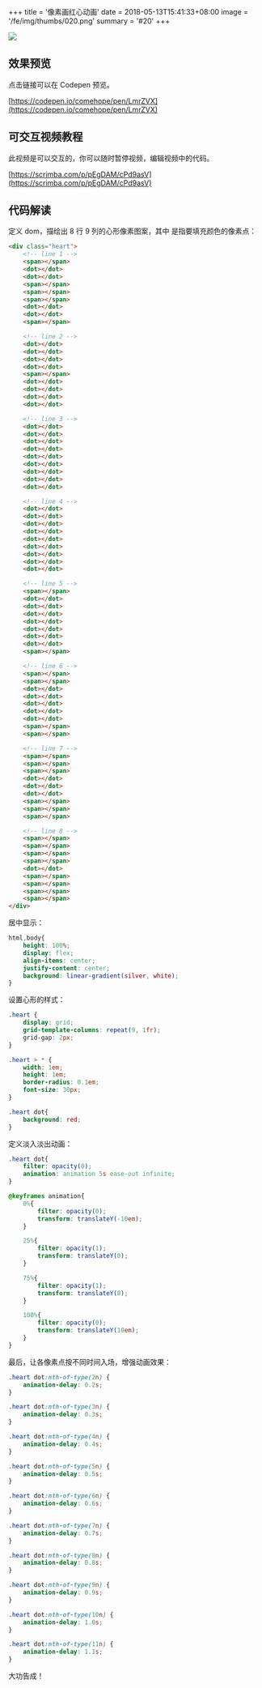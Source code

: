 +++
title = '像素画红心动画'
date = 2018-05-13T15:41:33+08:00
image = '/fe/img/thumbs/020.png'
summary = '#20'
+++

![](./work.png)

## 效果预览

点击链接可以在 Codepen 预览。

[https://codepen.io/comehope/pen/LmrZVX](https://codepen.io/comehope/pen/LmrZVX)

## 可交互视频教程

此视频是可以交互的，你可以随时暂停视频，编辑视频中的代码。

[https://scrimba.com/p/pEgDAM/cPd9asV](https://scrimba.com/p/pEgDAM/cPd9asV)

## 代码解读

定义 dom，描绘出 8 行 9 列的心形像素图案，其中 <dot> 是指要填充颜色的像素点：
```html
<div class="heart">
	<!-- line 1 -->
	<span></span>
	<dot></dot>
	<dot></dot>
	<span></span>
	<span></span>
	<span></span>
	<dot></dot>
	<dot></dot>
	<span></span>

	<!-- line 2 -->
	<dot></dot>
	<dot></dot>
	<dot></dot>
	<dot></dot>
	<span></span>
	<dot></dot>
	<dot></dot>
	<dot></dot>
	<dot></dot>

	<!-- line 3 -->
	<dot></dot>
	<dot></dot>
	<dot></dot>
	<dot></dot>
	<dot></dot>
	<dot></dot>
	<dot></dot>
	<dot></dot>
	<dot></dot>

	<!-- line 4 -->
	<dot></dot>
	<dot></dot>
	<dot></dot>
	<dot></dot>
	<dot></dot>
	<dot></dot>
	<dot></dot>
	<dot></dot>
	<dot></dot>

	<!-- line 5 -->
	<span></span>
	<dot></dot>
	<dot></dot>
	<dot></dot>
	<dot></dot>
	<dot></dot>
	<dot></dot>
	<dot></dot>
	<span></span>

	<!-- line 6 -->
	<span></span>
	<span></span>
	<dot></dot>
	<dot></dot>
	<dot></dot>
	<dot></dot>
	<dot></dot>
	<span></span>
	<span></span>

	<!-- line 7 -->
	<span></span>
	<span></span>
	<span></span>
	<dot></dot>
	<dot></dot>
	<dot></dot>
	<span></span>
	<span></span>
	<span></span>

	<!-- line 8 -->
	<span></span>
	<span></span>
	<span></span>
	<span></span>
	<dot></dot>
	<span></span>
	<span></span>
	<span></span>
	<span></span>
</div>
```

居中显示：
```css
html,body{
	height: 100%;
	display: flex;
	align-items: center;
	justify-content: center;
	background: linear-gradient(silver, white);
}
```

设置心形的样式：
```css
.heart {
	display: grid;
	grid-template-columns: repeat(9, 1fr);
	grid-gap: 2px;
}

.heart > * {
	width: 1em;
	height: 1em;
	border-radius: 0.1em;
	font-size: 30px;
}

.heart dot{
	background: red;
}
```

定义淡入淡出动画：
```css
.heart dot{
	filter: opacity(0);
	animation: animation 5s ease-out infinite;
}

@keyframes animation{
	0%{
		filter: opacity(0);
		transform: translateY(-10em);
	}

	25%{
		filter: opacity(1);
		transform: translateY(0);
	}

	75%{
		filter: opacity(1);
		transform: translateY(0);
	}

	100%{
		filter: opacity(0);
		transform: translateY(10em);
	}
}
```

最后，让各像素点按不同时间入场，增强动画效果：
```css
.heart dot:nth-of-type(2n) {
	animation-delay: 0.2s;
}

.heart dot:nth-of-type(3n) {
	animation-delay: 0.3s;
}

.heart dot:nth-of-type(4n) {
	animation-delay: 0.4s;
}

.heart dot:nth-of-type(5n) {
	animation-delay: 0.5s;
}

.heart dot:nth-of-type(6n) {
	animation-delay: 0.6s;
}

.heart dot:nth-of-type(7n) {
	animation-delay: 0.7s;
}

.heart dot:nth-of-type(8n) {
	animation-delay: 0.8s;
}

.heart dot:nth-of-type(9n) {
	animation-delay: 0.9s;
}

.heart dot:nth-of-type(10n) {
	animation-delay: 1.0s;
}

.heart dot:nth-of-type(11n) {
	animation-delay: 1.1s;
}
```

大功告成！
